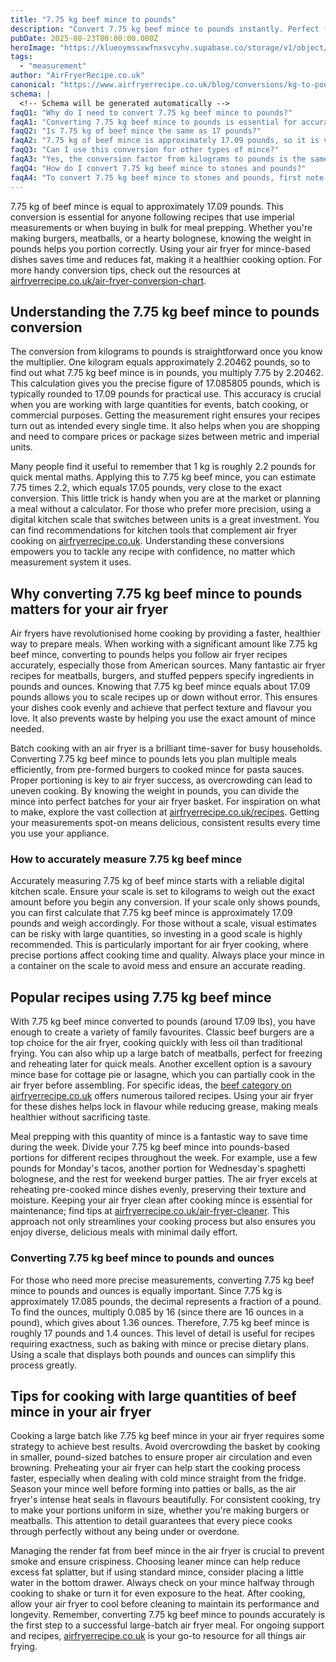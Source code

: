 ```yaml
---
title: "7.75 kg beef mince to pounds"
description: "Convert 7.75 kg beef mince to pounds instantly. Perfect for meal prep, air fryer recipes, and bulk cooking with accurate measurements."
pubDate: 2025-08-23T00:00:00.000Z
heroImage: "https://klueoymssxwfnxsvcyhv.supabase.co/storage/v1/object/public/Shmucket/7-75-kg-beef-mince-to-pounds.webp"
tags:
  - "measurement"
author: "AirFryerRecipe.co.uk"
canonical: "https://www.airfryerrecipe.co.uk/blog/conversions/kg-to-pounds/7-75-kg-beef-mince-to-pounds"
schema: |
  <!-- Schema will be generated automatically -->
faqQ1: "Why do I need to convert 7.75 kg beef mince to pounds?"
faqA1: "Converting 7.75 kg beef mince to pounds is essential for accurately following recipes that use imperial measurements, which are common in many English-speaking countries. It ensures you use the correct amount of ingredients, especially when batch cooking or meal prepping for your air fryer. This precision leads to better cooking results and helps when comparing product weights or prices in shops that display pounds."
faqQ2: "Is 7.75 kg of beef mince the same as 17 pounds?"
faqA2: "7.75 kg of beef mince is approximately 17.09 pounds, so it is very close to 17 pounds but not exactly the same. For most practical cooking purposes, especially in home kitchens, rounding to 17 pounds is perfectly acceptable. However, for recipes requiring extreme precision, such as in professional settings or specific dietary plans, using the exact conversion is recommended."
faqQ3: "Can I use this conversion for other types of mince?"
faqA3: "Yes, the conversion factor from kilograms to pounds is the same for any substance, including other types of mince like turkey, chicken, or lamb. So 7.75 kg of any mince will also be approximately 17.09 pounds. This makes the conversion universally useful for all your cooking needs, whether you're using beef or exploring other mince varieties in your air fryer."
faqQ4: "How do I convert 7.75 kg beef mince to stones and pounds?"
faqA4: "To convert 7.75 kg beef mince to stones and pounds, first note that one stone equals 14 pounds. Since 7.75 kg is approximately 17.09 pounds, you divide 17.09 by 14 to find the number of stones, which is about 1.22 stones. The remaining pounds are 0.22 times 14, roughly 3 pounds, so 7.75 kg is about 1 stone and 3 pounds. This is useful for those more familiar with traditional British weight measurements."
---
```

<p>7.75 kg of beef mince is equal to approximately 17.09 pounds. This conversion is essential for anyone following recipes that use imperial measurements or when buying in bulk for meal prepping. Whether you're making burgers, meatballs, or a hearty bolognese, knowing the weight in pounds helps you portion correctly. Using your air fryer for mince-based dishes saves time and reduces fat, making it a healthier cooking option. For more handy conversion tips, check out the resources at <a href=https://www.airfryerrecipe.co.uk/air-fryer-conversion-chart>airfryerrecipe.co.uk/air-fryer-conversion-chart</a>.</p>

<h2>Understanding the 7.75 kg beef mince to pounds conversion</h2>
<p>The conversion from kilograms to pounds is straightforward once you know the multiplier. One kilogram equals approximately 2.20462 pounds, so to find out what 7.75 kg beef mince is in pounds, you multiply 7.75 by 2.20462. This calculation gives you the precise figure of 17.085805 pounds, which is typically rounded to 17.09 pounds for practical use. This accuracy is crucial when you are working with large quantities for events, batch cooking, or commercial purposes. Getting the measurement right ensures your recipes turn out as intended every single time. It also helps when you are shopping and need to compare prices or package sizes between metric and imperial units.</p>
<p>Many people find it useful to remember that 1 kg is roughly 2.2 pounds for quick mental maths. Applying this to 7.75 kg beef mince, you can estimate 7.75 times 2.2, which equals 17.05 pounds, very close to the exact conversion. This little trick is handy when you are at the market or planning a meal without a calculator. For those who prefer more precision, using a digital kitchen scale that switches between units is a great investment. You can find recommendations for kitchen tools that complement air fryer cooking on <a href=https://www.airfryerrecipe.co.uk/>airfryerrecipe.co.uk</a>. Understanding these conversions empowers you to tackle any recipe with confidence, no matter which measurement system it uses.</p>

<h2>Why converting 7.75 kg beef mince to pounds matters for your air fryer</h2>
<p>Air fryers have revolutionised home cooking by providing a faster, healthier way to prepare meals. When working with a significant amount like 7.75 kg beef mince, converting to pounds helps you follow air fryer recipes accurately, especially those from American sources. Many fantastic air fryer recipes for meatballs, burgers, and stuffed peppers specify ingredients in pounds and ounces. Knowing that 7.75 kg beef mince equals about 17.09 pounds allows you to scale recipes up or down without error. This ensures your dishes cook evenly and achieve that perfect texture and flavour you love. It also prevents waste by helping you use the exact amount of mince needed.</p>
<p>Batch cooking with an air fryer is a brilliant time-saver for busy households. Converting 7.75 kg beef mince to pounds lets you plan multiple meals efficiently, from pre-formed burgers to cooked mince for pasta sauces. Proper portioning is key to air fryer success, as overcrowding can lead to uneven cooking. By knowing the weight in pounds, you can divide the mince into perfect batches for your air fryer basket. For inspiration on what to make, explore the vast collection at <a href=https://www.airfryerrecipe.co.uk/recipes>airfryerrecipe.co.uk/recipes</a>. Getting your measurements spot-on means delicious, consistent results every time you use your appliance.</p>

<h3>How to accurately measure 7.75 kg beef mince</h3>
<p>Accurately measuring 7.75 kg of beef mince starts with a reliable digital kitchen scale. Ensure your scale is set to kilograms to weigh out the exact amount before you begin any conversion. If your scale only shows pounds, you can first calculate that 7.75 kg beef mince is approximately 17.09 pounds and weigh accordingly. For those without a scale, visual estimates can be risky with large quantities, so investing in a good scale is highly recommended. This is particularly important for air fryer cooking, where precise portions affect cooking time and quality. Always place your mince in a container on the scale to avoid mess and ensure an accurate reading.</p>

<h2>Popular recipes using 7.75 kg beef mince</h2>
<p>With 7.75 kg beef mince converted to pounds (around 17.09 lbs), you have enough to create a variety of family favourites. Classic beef burgers are a top choice for the air fryer, cooking quickly with less oil than traditional frying. You can also whip up a large batch of meatballs, perfect for freezing and reheating later for quick meals. Another excellent option is a savoury mince base for cottage pie or lasagne, which you can partially cook in the air fryer before assembling. For specific ideas, the <a href=https://www.airfryerrecipe.co.uk/recipe-category/beef>beef category on airfryerrecipe.co.uk</a> offers numerous tailored recipes. Using your air fryer for these dishes helps lock in flavour while reducing grease, making meals healthier without sacrificing taste.</p>
<p>Meal prepping with this quantity of mince is a fantastic way to save time during the week. Divide your 7.75 kg beef mince into pounds-based portions for different recipes throughout the week. For example, use a few pounds for Monday's tacos, another portion for Wednesday's spaghetti bolognese, and the rest for weekend burger patties. The air fryer excels at reheating pre-cooked mince dishes evenly, preserving their texture and moisture. Keeping your air fryer clean after cooking mince is essential for maintenance; find tips at <a href=https://www.airfryerrecipe.co.uk/air-fryer-cleaner>airfryerrecipe.co.uk/air-fryer-cleaner</a>. This approach not only streamlines your cooking process but also ensures you enjoy diverse, delicious meals with minimal daily effort.</p>

<h3>Converting 7.75 kg beef mince to pounds and ounces</h3>
<p>For those who need more precise measurements, converting 7.75 kg beef mince to pounds and ounces is equally important. Since 7.75 kg is approximately 17.085 pounds, the decimal represents a fraction of a pound. To find the ounces, multiply 0.085 by 16 (since there are 16 ounces in a pound), which gives about 1.36 ounces. Therefore, 7.75 kg beef mince is roughly 17 pounds and 1.4 ounces. This level of detail is useful for recipes requiring exactness, such as baking with mince or precise dietary plans. Using a scale that displays both pounds and ounces can simplify this process greatly.</p>

<h2>Tips for cooking with large quantities of beef mince in your air fryer</h2>
<p>Cooking a large batch like 7.75 kg beef mince in your air fryer requires some strategy to achieve best results. Avoid overcrowding the basket by cooking in smaller, pound-sized batches to ensure proper air circulation and even browning. Preheating your air fryer can help start the cooking process faster, especially when dealing with cold mince straight from the fridge. Season your mince well before forming into patties or balls, as the air fryer's intense heat seals in flavours beautifully. For consistent cooking, try to make your portions uniform in size, whether you're making burgers or meatballs. This attention to detail guarantees that every piece cooks through perfectly without any being under or overdone.</p>
<p>Managing the render fat from beef mince in the air fryer is crucial to prevent smoke and ensure crispiness. Choosing leaner mince can help reduce excess fat splatter, but if using standard mince, consider placing a little water in the bottom drawer. Always check on your mince halfway through cooking to shake or turn it for even exposure to the heat. After cooking, allow your air fryer to cool before cleaning to maintain its performance and longevity. Remember, converting 7.75 kg beef mince to pounds accurately is the first step to a successful large-batch air fryer meal. For ongoing support and recipes, <a href=https://www.airfryerrecipe.co.uk/>airfryerrecipe.co.uk</a> is your go-to resource for all things air frying.</p>
